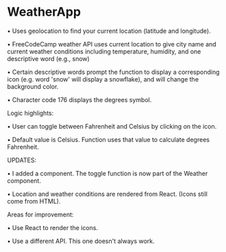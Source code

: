 # WeatherApp

•	Uses geolocation to find your current location (latitude and longitude).

•	FreeCodeCamp weather API uses current location to give city name and current weather conditions including temperature, humidity, and one descriptive word (e.g., snow)

•	Certain descriptive words prompt the function to display a corresponding icon (e.g. word 'snow' will display a snowflake), and will change the background color.

•	Character code 176 displays the degrees symbol.

Logic highlights:

•	User can toggle between Fahrenheit and Celsius by clicking on the icon.

•	Default value is Celsius. Function uses that value to calculate degrees Fahrenheit.


UPDATES: 

•	I added a component. The toggle function is now part of the Weather component.

•	Location and weather conditions are rendered from React. (Icons still come from HTML).

Areas for improvement:

•	Use React to render the icons.

•	Use a different API. This one doesn't always work.

